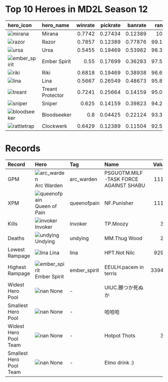 
# Top 10 Heroes in MD2L Season 12

| hero_icon                                                                       | hero_name        |   winrate |   pickrate |   banrate |   rank |
|:--------------------------------------------------------------------------------|:-----------------|----------:|-----------:|----------:|-------:|
| ![mirana](https://courier.spectral.gg/images/dota/icons/mirana.png)             | Mirana           |    0.7742 |    0.27434 |   0.12389 | 100    |
| ![razor](https://courier.spectral.gg/images/dota/icons/razor.png)               | Razor            |    0.7857 |    0.12389 |   0.77876 |  99.17 |
| ![ursa](https://courier.spectral.gg/images/dota/icons/ursa.png)                 | Ursa             |    0.5455 |    0.19469 |   0.53982 |  98.35 |
| ![ember_spirit](https://courier.spectral.gg/images/dota/icons/ember_spirit.png) | Ember Spirit     |    0.55   |    0.17699 |   0.36283 |  97.52 |
| ![riki](https://courier.spectral.gg/images/dota/icons/riki.png)                 | Riki             |    0.6818 |    0.19469 |   0.38938 |  96.69 |
| ![lina](https://courier.spectral.gg/images/dota/icons/lina.png)                 | Lina             |    0.5667 |    0.26549 |   0.48673 |  95.87 |
| ![treant](https://courier.spectral.gg/images/dota/icons/treant.png)             | Treant Protector |    0.7241 |    0.25664 |   0.14159 |  95.04 |
| ![sniper](https://courier.spectral.gg/images/dota/icons/sniper.png)             | Sniper           |    0.625  |    0.14159 |   0.39823 |  94.21 |
| ![bloodseeker](https://courier.spectral.gg/images/dota/icons/bloodseeker.png)   | Bloodseeker      |    0.8    |    0.04425 |   0.22124 |  93.39 |
| ![rattletrap](https://courier.spectral.gg/images/dota/icons/rattletrap.png)     | Clockwerk        |    0.6429 |    0.12389 |   0.11504 |  92.56 |

# Records

| Record                  | Hero                                                                                         | Tag          | Name                                  |   Value | Match      |
|:------------------------|:---------------------------------------------------------------------------------------------|:-------------|:--------------------------------------|--------:|:-----------|
| GPM                     | ![arc_warden](https://courier.spectral.gg/images/dota/icons/arc_warden.png) Arc Warden       | arc_warden   | PSGUOTM.MILF-TASK FORCE AGAINST SHABU |    1114 | 6918777516 |
| XPM                     | ![queenofpain](https://courier.spectral.gg/images/dota/icons/queenofpain.png) Queen of Pain  | queenofpain  | NF.Punisher                           |    1110 | 6953580737 |
| Kills                   | ![invoker](https://courier.spectral.gg/images/dota/icons/invoker.png) Invoker                | invoker      | TP.Moozy                              |      30 | 6918791306 |
| Deaths                  | ![undying](https://courier.spectral.gg/images/dota/icons/undying.png) Undying                | undying      | MM.Thug Wood                          |      23 | 6965957395 |
| Lowest Rampage          | ![lina](https://courier.spectral.gg/images/dota/icons/lina.png) Lina                         | lina         | HPT.Not Nilc                          |    9291 | 6930173170 |
| Highest Rampage         | ![ember_spirit](https://courier.spectral.gg/images/dota/icons/ember_spirit.png) Ember Spirit | ember_spirit | EEULH.pacem in terris                 |   33947 | 6930129729 |
| Widest Hero Pool        | ![nan](https://courier.spectral.gg/images/dota/icons/nan.png) None                           | -            | UIUC.勝つか死ぬか                     |       9 | -          |
| Smallest Hero Pool      | ![nan](https://courier.spectral.gg/images/dota/icons/nan.png) None                           | -            | 哈哈哈                                |       1 | -          |
| Widest Hero Pool Team   | ![nan](https://courier.spectral.gg/images/dota/icons/nan.png) None                           | -            | Hotpot Thots                          |      32 | -          |
| Smallest Hero Pool Team | ![nan](https://courier.spectral.gg/images/dota/icons/nan.png) None                           | -            | Elmo drink :)                         |       5 | -          |
